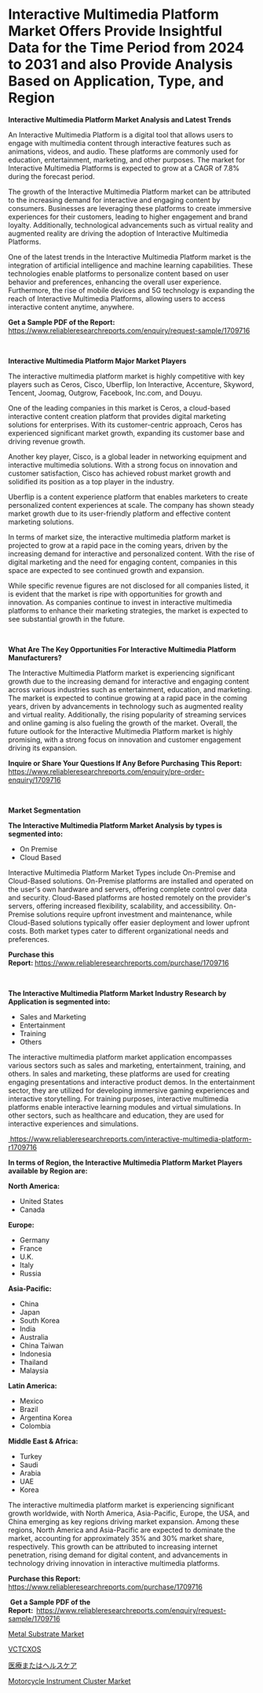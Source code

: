 <p><h1>Interactive Multimedia Platform Market Offers Provide Insightful Data for the Time Period from 2024 to 2031 and also Provide Analysis Based on Application, Type, and Region</h1></p><p><strong>Interactive Multimedia Platform Market Analysis and Latest Trends</strong></p>
<p><p>An Interactive Multimedia Platform is a digital tool that allows users to engage with multimedia content through interactive features such as animations, videos, and audio. These platforms are commonly used for education, entertainment, marketing, and other purposes. The market for Interactive Multimedia Platforms is expected to grow at a CAGR of 7.8% during the forecast period.</p><p>The growth of the Interactive Multimedia Platform market can be attributed to the increasing demand for interactive and engaging content by consumers. Businesses are leveraging these platforms to create immersive experiences for their customers, leading to higher engagement and brand loyalty. Additionally, technological advancements such as virtual reality and augmented reality are driving the adoption of Interactive Multimedia Platforms.</p><p>One of the latest trends in the Interactive Multimedia Platform market is the integration of artificial intelligence and machine learning capabilities. These technologies enable platforms to personalize content based on user behavior and preferences, enhancing the overall user experience. Furthermore, the rise of mobile devices and 5G technology is expanding the reach of Interactive Multimedia Platforms, allowing users to access interactive content anytime, anywhere.</p></p>
<p><strong>Get a Sample PDF of the Report:&nbsp;</strong> <a href="https://www.reliableresearchreports.com/enquiry/request-sample/1709716">https://www.reliableresearchreports.com/enquiry/request-sample/1709716</a></p>
<p>&nbsp;</p>
<p><strong>Interactive Multimedia Platform Major Market Players</strong></p>
<p><p>The interactive multimedia platform market is highly competitive with key players such as Ceros, Cisco, Uberflip, Ion Interactive, Accenture, Skyword, Tencent, Joomag, Outgrow, Facebook, Inc.com, and Douyu. </p><p>One of the leading companies in this market is Ceros, a cloud-based interactive content creation platform that provides digital marketing solutions for enterprises. With its customer-centric approach, Ceros has experienced significant market growth, expanding its customer base and driving revenue growth. </p><p>Another key player, Cisco, is a global leader in networking equipment and interactive multimedia solutions. With a strong focus on innovation and customer satisfaction, Cisco has achieved robust market growth and solidified its position as a top player in the industry.</p><p>Uberflip is a content experience platform that enables marketers to create personalized content experiences at scale. The company has shown steady market growth due to its user-friendly platform and effective content marketing solutions.</p><p>In terms of market size, the interactive multimedia platform market is projected to grow at a rapid pace in the coming years, driven by the increasing demand for interactive and personalized content. With the rise of digital marketing and the need for engaging content, companies in this space are expected to see continued growth and expansion.</p><p>While specific revenue figures are not disclosed for all companies listed, it is evident that the market is ripe with opportunities for growth and innovation. As companies continue to invest in interactive multimedia platforms to enhance their marketing strategies, the market is expected to see substantial growth in the future.</p></p>
<p>&nbsp;</p>
<p><strong>What Are The Key Opportunities For Interactive Multimedia Platform Manufacturers?</strong></p>
<p><p>The Interactive Multimedia Platform market is experiencing significant growth due to the increasing demand for interactive and engaging content across various industries such as entertainment, education, and marketing. The market is expected to continue growing at a rapid pace in the coming years, driven by advancements in technology such as augmented reality and virtual reality. Additionally, the rising popularity of streaming services and online gaming is also fueling the growth of the market. Overall, the future outlook for the Interactive Multimedia Platform market is highly promising, with a strong focus on innovation and customer engagement driving its expansion.</p></p>
<p><strong>Inquire or Share Your Questions If Any Before Purchasing This Report:</strong> <a href="https://www.reliableresearchreports.com/enquiry/pre-order-enquiry/1709716">https://www.reliableresearchreports.com/enquiry/pre-order-enquiry/1709716</a></p>
<p>&nbsp;</p>
<p><strong>Market Segmentation</strong></p>
<p><strong>The Interactive Multimedia Platform Market Analysis by types is segmented into:</strong></p>
<p><ul><li>On Premise</li><li>Cloud Based</li></ul></p>
<p><p>Interactive Multimedia Platform Market Types include On-Premise and Cloud-Based solutions. On-Premise platforms are installed and operated on the user's own hardware and servers, offering complete control over data and security. Cloud-Based platforms are hosted remotely on the provider's servers, offering increased flexibility, scalability, and accessibility. On-Premise solutions require upfront investment and maintenance, while Cloud-Based solutions typically offer easier deployment and lower upfront costs. Both market types cater to different organizational needs and preferences.</p></p>
<p><strong>Purchase this Report:&nbsp;</strong><a href="https://www.reliableresearchreports.com/purchase/1709716">https://www.reliableresearchreports.com/purchase/1709716</a></p>
<p>&nbsp;</p>
<p><strong>The Interactive Multimedia Platform Market Industry Research by Application is segmented into:</strong></p>
<p><ul><li>Sales and Marketing</li><li>Entertainment</li><li>Training</li><li>Others</li></ul></p>
<p><p>The interactive multimedia platform market application encompasses various sectors such as sales and marketing, entertainment, training, and others. In sales and marketing, these platforms are used for creating engaging presentations and interactive product demos. In the entertainment sector, they are utilized for developing immersive gaming experiences and interactive storytelling. For training purposes, interactive multimedia platforms enable interactive learning modules and virtual simulations. In other sectors, such as healthcare and education, they are used for interactive experiences and simulations.</p></p>
<p><a href="https://www.reliableresearchreports.com/interactive-multimedia-platform-r1709716">&nbsp;https://www.reliableresearchreports.com/interactive-multimedia-platform-r1709716</a></p>
<p><strong>In terms of Region, the Interactive Multimedia Platform Market Players available by Region are:</strong></p>
<p>
    <p> <strong> North America: </strong>
        <ul>
            <li>United States</li>
            <li>Canada</li>
        </ul>
        </p> 
    <p> <strong> Europe: </strong>
        <ul>
            <li>Germany</li>
            <li>France</li>
            <li>U.K.</li>
            <li>Italy</li>
            <li>Russia</li>
        </ul>
        </p> 
    <p> <strong> Asia-Pacific: </strong>
        <ul>
            <li>China</li>
            <li>Japan</li>
            <li>South Korea</li>
            <li>India</li>
            <li>Australia</li>
            <li>China Taiwan</li>
            <li>Indonesia</li>
            <li>Thailand</li>
            <li>Malaysia</li>
        </ul>
        </p> 
    <p> <strong> Latin America: </strong>
        <ul>
            <li>Mexico</li>
            <li>Brazil</li>
            <li>Argentina Korea</li>
            <li>Colombia</li>
        </ul>
        </p> 
    <p> <strong> Middle East & Africa: </strong>
        <ul>
            <li>Turkey</li>
            <li>Saudi</li>
            <li>Arabia</li>
            <li>UAE</li>
            <li>Korea</li>
        </ul>
    </p>
    </p>
<p><p>The interactive multimedia platform market is experiencing significant growth worldwide, with North America, Asia-Pacific, Europe, the USA, and China emerging as key regions driving market expansion. Among these regions, North America and Asia-Pacific are expected to dominate the market, accounting for approximately 35% and 30% market share, respectively. This growth can be attributed to increasing internet penetration, rising demand for digital content, and advancements in technology driving innovation in interactive multimedia platforms.</p></p>
<p><strong>Purchase this Report: </strong><a href="https://www.reliableresearchreports.com/purchase/1709716">https://www.reliableresearchreports.com/purchase/1709716</a></p>
<p>&nbsp;<strong>Get a Sample PDF of the Report:&nbsp;&nbsp;</strong><a href="https://www.reliableresearchreports.com/enquiry/request-sample/1709716">https://www.reliableresearchreports.com/enquiry/request-sample/1709716</a></p>
<p><strong></strong></p>
<p><p><a href="https://github.com/PeterParrish5/Market-Research-Report-List-5/blob/main/metal-substrate-market.md">Metal Substrate Market</a></p><p><a href="https://github.com/mofijurk071/Market-Research-Report-List-1/blob/main/5731878123328.md">VCTCXOS</a></p><p><a href="https://github.com/cbigkbh02719/Market-Research-Report-List-2/blob/main/3988889126047.md">医療またはヘルスケア</a></p><p><a href="https://github.com/jhcraigie/Market-Research-Report-List-3/blob/main/motorcycle-instrument-cluster-market.md">Motorcycle Instrument Cluster Market</a></p></p>